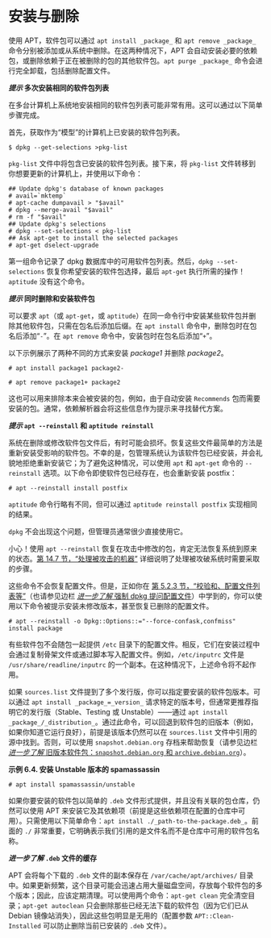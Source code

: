 # 安装与删除

使用 APT，软件包可以通过 `apt install _package_` 和 `apt remove _package_` 命令分别被添加或从系统中删除。在这两种情况下，APT 会自动安装必要的依赖包，或删除依赖于正在被删除的包的其他软件包。`apt purge _package_` 命令会进行完全卸载，包括删除配置文件。

**_提示_ 多次安装相同的软件包列表**

在多台计算机上系统地安装相同的软件包列表可能非常有用。这可以通过以下简单步骤完成。

首先，获取作为“模型”的计算机上已安装的软件包列表。

```
$ dpkg --get-selections >pkg-list
```

`pkg-list` 文件中将包含已安装的软件包列表。接下来，将 `pkg-list` 文件转移到你想要更新的计算机上，并使用以下命令：

```
## Update dpkg's database of known packages
# avail=`mktemp`
# apt-cache dumpavail > "$avail"
# dpkg --merge-avail "$avail"
# rm -f "$avail"
## Update dpkg's selections
# dpkg --set-selections < pkg-list
## Ask apt-get to install the selected packages
# apt-get dselect-upgrade
```

第一组命令记录了 dpkg 数据库中的可用软件包列表。然后，`dpkg --set-selections` 恢复你希望安装的软件包选择，最后 `apt-get` 执行所需的操作！`aptitude` 没有这个命令。

**_提示_ 同时删除和安装软件包**

可以要求 `apt`（或 `apt-get`，或 `aptitude`）在同一命令行中安装某些软件包并删除其他软件包，只需在包名后添加后缀。在 `apt install` 命令中，删除包时在包名后添加“`-`”。在 `apt remove` 命令中，安装包时在包名后添加“`+`”。

以下示例展示了两种不同的方式来安装 _package1_ 并删除 _package2_。

```
# apt install package1 package2-
```

```
# apt remove package1+ package2
```

这也可以用来排除本来会被安装的包，例如，由于自动安装 `Recommends` 包而需要安装的包。通常，依赖解析器会将这些信息作为提示来寻找替代方案。

**_提示_ `apt --reinstall` 和 `aptitude reinstall`**

系统在删除或修改软件包文件后，有时可能会损坏。恢复这些文件最简单的方法是重新安装受影响的软件包。不幸的是，包管理系统认为该软件包已经安装，并会礼貌地拒绝重新安装它；为了避免这种情况，可以使用 `apt` 和 `apt-get` 命令的 `--reinstall` 选项。以下命令即使软件包已经存在，也会重新安装 postfix：

```
# apt --reinstall install postfix
```

`aptitude` 命令行略有不同，但可以通过 `aptitude reinstall postfix` 实现相同的结果。

`dpkg` 不会出现这个问题，但管理员通常很少直接使用它。

小心！使用 `apt --reinstall` 恢复在攻击中修改的包，肯定无法恢复系统到原来的状态。[第 14.7 节，“处理被攻击的机器”](https://www.debian.org/doc/manuals/debian-handbook/sect.apt-get.en.htmlsect.dealing-with-compromised-machine.en.html) 详细说明了处理被攻破系统时需要采取的步骤。

这些命令不会恢复配置文件。但是，正如你在 [第 5.2.3 节，“校验和、配置文件列表等”](https://www.debian.org/doc/manuals/debian-handbook/sect.apt-get.en.htmlsect.package-meta-information.en.html#sect.conffiles)（也请参见边栏 [_进一步了解_ 强制 dpkg 提问配置文件](https://www.debian.org/doc/manuals/debian-handbook/sect.apt-get.en.htmlsect.package-meta-information.en.html#sidebar.questions-conffiles-bis)）中学到的，你可以使用以下命令被提示安装未修改版本，甚至恢复已删除的配置文件。

```
# apt --reinstall -o Dpkg::Options::="--force-confask,confmiss" install package
```

有些软件包不会随包一起提供 `/etc` 目录下的配置文件。相反，它们在安装过程中会通过复制骨架文件或通过脚本写入配置文件。例如，`/etc/inputrc` 文件是 `/usr/share/readline/inputrc` 的一个副本。在这种情况下，上述命令将不起作用。

如果 `sources.list` 文件提到了多个发行版，你可以指定要安装的软件包版本。可以通过 `apt install _package_=_version_` 请求特定的版本号，但通常更推荐指明它的发行版（Stable、Testing 或 Unstable）——通过 `apt install _package_/_distribution_`。通过此命令，可以回退到软件包的旧版本（例如，如果你知道它运行良好），前提是该版本仍然可以在 `sources.list` 文件中引用的源中找到。否则，可以使用 `snapshot.debian.org` 存档来帮助恢复（请参见边栏 [_进一步了解_ 旧版本软件包：`snapshot.debian.org` 和 `archive.debian.org`](https://www.debian.org/doc/manuals/debian-handbook/sect.apt-get.en.htmlapt.en.html#sidebar.snapshot.debian.org)）。

**示例 6.4. 安装 Unstable 版本的 spamassassin**

```
# apt install spamassassin/unstable
```

如果你要安装的软件包以简单的 `.deb` 文件形式提供，并且没有关联的包仓库，仍然可以使用 APT 来安装它及其依赖项（前提是这些依赖项在配置的仓库中可用）。只需使用以下简单命令：`apt install ./_path-to-the-package.deb_`。前面的 `./` 非常重要，它明确表示我们引用的是文件名而不是仓库中可用的软件包名称。

**_进一步了解_ `.deb` 文件的缓存**

APT 会将每个下载的 `.deb` 文件的副本保存在 `/var/cache/apt/archives/` 目录中。如果更新频繁，这个目录可能会迅速占用大量磁盘空间，存放每个软件包的多个版本；因此，应该定期清理。可以使用两个命令：`apt-get clean` 完全清空目录；`apt-get autoclean` 只会删除那些已经无法下载的软件包（因为它们已从 Debian 镜像站消失），因此这些包明显是无用的（配置参数 `APT::Clean-Installed` 可以防止删除当前已安装的 `.deb` 文件）。